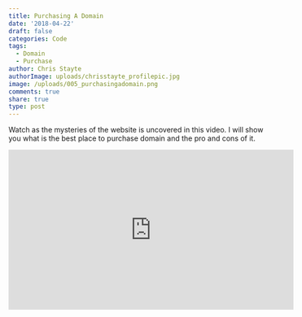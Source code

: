 ```yaml
---
title: Purchasing A Domain
date: '2018-04-22'
draft: false
categories: Code
tags:
  - Domain
  - Purchase
author: Chris Stayte
authorImage: uploads/chrisstayte_profilepic.jpg
image: /uploads/005_purchasingadomain.png
comments: true
share: true
type: post
---
```

Watch as the mysteries of the website is uncovered in this video. I will show you what is the best place to purchase domain and the pro and cons of it.



<iframe width="560" height="315" src="https://www.youtube.com/embed/S7DVyHfv4zM" frameborder="0" allow="autoplay; encrypted-media" allowfullscreen></iframe>
